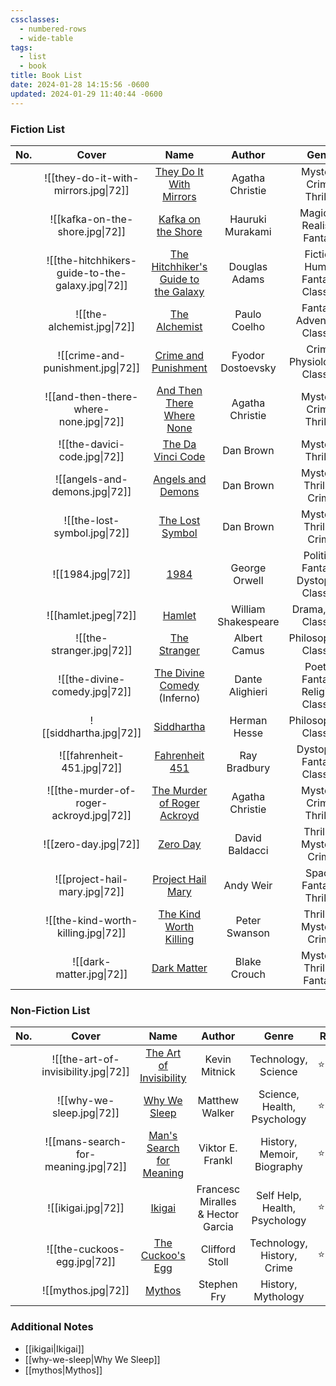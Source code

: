 ```yaml
---
cssclasses:
  - numbered-rows
  - wide-table
tags:
  - list
  - book
title: Book List
date: 2024-01-28 14:15:56 -0600
updated: 2024-01-29 11:40:44 -0600
---
```


### Fiction List

| No. | Cover | Name | Author | Genre | Rating | Status |
| :--: | :--: | :--: | :--: | :--: | ---- | :--: |
|  | ![[they-do-it-with-mirrors.jpg\|72]] | [They Do It With Mirrors](https://www.goodreads.com/book/show/68930.They_Do_It_With_Mirrors) | Agatha Christie | Mystery, Crime, Thriller | ⭐⭐⭐ | #completed |
|  | ![[kafka-on-the-shore.jpg\|72]] | [Kafka on the Shore](https://www.goodreads.com/book/show/4929.Kafka_on_the_Shore) | Hauruki Murakami | Magical-Realism, Fantasy | ⭐⭐⭐⭐ | #completed |
|  | ![[the-hitchhikers-guide-to-the-galaxy.jpg\|72]] | [The Hitchhiker's Guide to the Galaxy](https://www.goodreads.com/book/show/386162.The_Hitchhiker_s_Guide_to_the_Galaxy) | Douglas Adams | Fiction, Humor, Fantasy, Classics | ⭐⭐⭐⭐ | #completed |
|  | ![[the-alchemist.jpg\|72]] | [The Alchemist](https://www.goodreads.com/book/show/18144590-the-alchemist) | Paulo Coelho | Fantasy, Adventure, Classics | ⭐⭐⭐⭐⭐ | #completed |
|  | ![[crime-and-punishment.jpg\|72]] | [Crime and Punishment](https://www.goodreads.com/book/show/7144.Crime_and_Punishment) | Fyodor Dostoevsky | Crime, Physiological, Classics | ⭐⭐⭐ | #completed |
|  | ![[and-then-there-where-none.jpg\|72]] | [And Then There Where None](https://www.goodreads.com/book/show/16299.And_Then_There_Were_None) | Agatha Christie | Mystery, Crime, Thriller | ⭐⭐⭐⭐⭐ | #completed |
|  | ![[the-davici-code.jpg\|72]] | [The Da Vinci Code](https://www.goodreads.com/book/show/968.The_Da_Vinci_Code) | Dan Brown | Mystery, Thriller | ⭐⭐⭐⭐ | #completed |
|  | ![[angels-and-demons.jpg\|72]] | [Angels and Demons](https://www.goodreads.com/book/show/960.Angels_Demons) | Dan Brown | Mystery, Thriller, Crime | ⭐⭐⭐⭐ | #completed |
|  | ![[the-lost-symbol.jpg\|72]] | [The Lost Symbol](https://www.goodreads.com/book/show/6411961-the-lost-symbol) | Dan Brown | Mystery, Thriller, Crime | ⭐⭐⭐⭐⭐ | #completed |
|  | ![[1984.jpg\|72]] | [1984](https://www.goodreads.com/book/show/61439040-1984) | George Orwell | Politics, Fantasy, Dystopian, Classics | ⭐⭐⭐⭐⭐ | #completed |
|  | ![[hamlet.jpeg\|72]] | [Hamlet](https://www.goodreads.com/book/show/1420.Hamlet) | William Shakespeare | Drama, Play, Classics | ⭐⭐⭐ | #completed |
|  | ![[the-stranger.jpg\|72]] | [The Stranger](https://www.goodreads.com/book/show/49552.The_Stranger) | Albert Camus | Philosophical, Classics | ⭐⭐⭐ | #completed |
|  | ![[the-divine-comedy.jpg\|72]] | [The Divine Comedy](https://www.goodreads.com/book/show/6656.The_Divine_Comedy) (Inferno) | Dante Alighieri | Poetry, Fantasy, Religion, Classics | ⭐⭐ | #completed |
|  | ![[siddhartha.jpg\|72]] | [Siddhartha](https://www.goodreads.com/book/show/52036.Siddhartha) | Herman Hesse | Philosophical, Classics | ⭐⭐⭐ | #completed |
|  | ![[fahrenheit-451.jpg\|72]] | [Fahrenheit 451](https://www.goodreads.com/book/show/56302573-farenheit-451) | Ray Bradbury | Dystopian, Fantasy, Classics | ⭐⭐⭐ | #completed |
|  | ![[the-murder-of-roger-ackroyd.jpg\|72]] | [The Murder of Roger Ackroyd](https://www.goodreads.com/book/show/16328.The_Murder_of_Roger_Ackroyd) | Agatha Christie | Mystery, Crime, Thriller | ⭐⭐⭐⭐⭐ | #completed |
|  | ![[zero-day.jpg\|72]] | [Zero Day](https://www.goodreads.com/book/show/11007587-zero-day) | David Baldacci | Thriller, Mystery, Crime | ⭐⭐ | #completed |
|  | ![[project-hail-mary.jpg\|72]] | [Project Hail Mary](https://www.goodreads.com/book/show/54493401-project-hail-mary) | Andy Weir | Space, Fantasy, Thriller | ⭐⭐⭐⭐ | #completed |
|  | ![[the-kind-worth-killing.jpg\|72]] | [The Kind Worth Killing](https://www.goodreads.com/book/show/21936809-the-kind-worth-killing) | Peter Swanson | Thriller, Mystery, Crime | ⭐⭐⭐ | #completed |
|  | ![[dark-matter.jpg\|72]] | [Dark Matter](https://www.goodreads.com/book/show/27833670-dark-matter) | Blake Crouch | Mystery, Thriller, Fantasy | ⭐⭐⭐⭐ | #completed |

### Non-Fiction List

| No. | Cover | Name | Author | Genre | Rating | Status |
| :--: | :--: | :--: | :--: | :--: | ---- | :--: |
|  | ![[the-art-of-invisibility.jpg\|72]] | [The Art of Invisibility](https://www.goodreads.com/book/show/30363785-the-art-of-invisibility) | Kevin Mitnick | Technology, Science | ⭐⭐⭐ | #completed |
|  | ![[why-we-sleep.jpg\|72]] | [Why We Sleep](https://www.goodreads.com/book/show/34466963-why-we-sleep) | Matthew Walker | Science, Health, Psychology | ⭐⭐⭐ | #completed |
|  | ![[mans-search-for-meaning.jpg\|72]] | [Man's Search for Meaning](https://www.goodreads.com/book/show/4069.Man_s_Search_for_Meaning) | Viktor E. Frankl | History, Memoir, Biography | ⭐⭐⭐ | #completed |
|  | ![[ikigai.jpg\|72]] | [Ikigai](https://www.goodreads.com/en/book/show/40534545-ikigai) | Francesc Miralles & Hector Garcia | Self Help, Health, Psychology | ⭐⭐⭐ | #completed |
|  | ![[the-cuckoos-egg.jpg\|72]] | [The Cuckoo's Egg](https://www.goodreads.com/book/show/18154.The_Cuckoo_s_Egg) | Clifford Stoll | Technology, History, Crime | ⭐⭐⭐⭐⭐ | #completed |
|  | ![[mythos.jpg\|72]] | [Mythos](https://www.goodreads.com/book/show/35074096-mythos) | Stephen Fry | History, Mythology |  | #reading |

### Additional Notes

* [[ikigai|Ikigai]]  
* [[why-we-sleep|Why We Sleep]]
* [[mythos|Mythos]]
